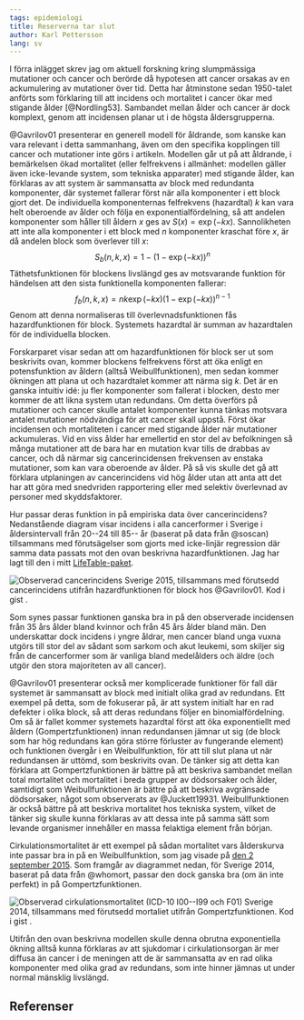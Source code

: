 ```yaml
---
tags: epidemiologi
title: Reserverna tar slut
author: Karl Pettersson
lang: sv
---
```


I förra inlägget skrev jag om aktuell forskning kring slumpmässiga mutationer
och cancer och berörde då hypotesen att cancer orsakas av en ackumulering av
mutationer över tid. Detta har åtminstone sedan 1950-talet anförts som
förklaring till att incidens och mortalitet i cancer ökar med stigande ålder
[@Nordling53]. Sambandet mellan ålder och cancer är dock komplext, genom att
incidensen planar ut i de högsta åldersgrupperna.

@Gavrilov01 presenterar en generell modell för åldrande, som kanske kan vara
relevant i detta sammanhang, även om den specifika kopplingen till cancer och
mutationer inte görs i artikeln. Modellen går ut på att åldrande, i bemärkelsen ökad
mortalitet (eller felfrekvens i allmänhet: modellen gäller även icke-levande
system, som tekniska apparater) med stigande ålder, kan förklaras av att system
är sammansatta av block med redundanta komponenter, där systemet fallerar först
när alla komponenter i ett block gjort det. De individuella komponenternas
felfrekvens (hazardtal) $k$ kan vara helt oberoende av ålder och följa en
exponentialfördelning, så att andelen komponenter som håller till åldern $x$
ges av
$S(x)=\exp(-kx)$. Sannolikheten att inte alla komponenter i ett block med $n$
komponenter kraschat före $x$, är då andelen block som överlever till $x$:
$$S_b(n,k,x)=1-(1-\exp(-kx))^n$$
Täthetsfunktionen för blockens livslängd ges
av motsvarande funktion för händelsen att den sista funktionella komponenten
fallerar: $$f_b(n,k,x)=nk\exp(-kx)(1-\exp(-kx))^{n-1}$$ 
Genom att denna normaliseras till överlevnadsfunktionen fås hazardfunktionen för block.
Systemets hazardtal är summan av hazardtalen för de individuella blocken.

Forskarparet visar sedan att om hazardfunktionen för block ser ut som
beskrivits ovan, kommer blockens felfrekvens först att öka enligt en
potensfunktion av åldern (alltså Weibullfunktionen), men sedan kommer ökningen
att plana ut och hazardtalet kommer att närma sig $k$. Det är en ganska
intuitiv idé: ju fler komponenter som fallerat i blocken, desto mer kommer
de att likna system utan redundans. Om detta överförs på mutationer och cancer 
skulle antalet komponenter kunna tänkas motsvara antalet mutationer nödvändiga
för att cancer skall uppstå. Först ökar incidensen och mortaliteten i cancer
med stigande ålder när mutationer ackumuleras. Vid en viss ålder har emellertid
en stor del av befolkningen så många mutationer att de bara har en mutation
kvar tills de drabbas av cancer, och då närmar sig cancerincidensen frekvensen
av enstaka mutationer, som kan vara oberoende av ålder. På så vis skulle det gå att
förklara utplaningen av cancerincidens vid hög ålder utan att anta att det har
att göra med snedvriden rapportering eller med selektiv överlevnad av personer
med skyddsfaktorer.

Hur passar deras funktion in på empiriska data över cancerincidens?
Nedanstående diagram visar incidens i alla cancerformer i Sverige i åldersintervall från
20--24 till 85-- år (baserat på data från @soscan) tillsammans med
förutsägelser 
som gjorts med icke-linjär regression där samma data passats mot den ovan
beskrivna hazardfunktionen. Jag har lagt till den i mitt
[LifeTable-paket](https://github.com/klpn/LifeTable.jl).

![Observerad cancerincidens Sverige 2015, tillsammans med förutsedd
cancerincidens utifrån hazardfunktionen för block hos @Gavrilov01. 
Kod i [gist](https://gist.github.com/klpn/d7c91ccbe64b0b937bdecf9c9661fe02#file-sexesplot-jl)
.](../images/Sv15IncAllcancObsvsPredGavr.svg)

Som synes passar funktionen ganska bra in på den observerade incidensen från 35
års ålder bland kvinnor och från 45 års ålder bland män. Den underskattar dock
incidens i yngre åldrar, men cancer bland unga vuxna utgörs till stor del av
sådant som sarkom och akut leukemi, som skiljer sig från de cancerformer som är
vanliga bland medelålders och äldre (och utgör den stora majoriteten av all
cancer).

@Gavrilov01 presenterar också mer komplicerade funktioner för fall där systemet
är sammansatt av block med initialt olika grad av redundans. Ett exempel på
detta, som de fokuserar på, är att system initialt har en rad defekter i olika
block, så att deras redundans följer en binomialfördelning. Om
så är fallet kommer systemets hazardtal först att öka exponentiellt med åldern
(Gompertzfunktionen) innan redundansen jämnar ut sig (de block som har hög redundans kan
göra större förluster av fungerande element) och funktionen övergår i en
Weibullfunktion, för att till slut plana ut när redundansen är uttömd, som
beskrivits ovan. De tänker sig att detta kan förklara att Gompertzfunktionen är
bättre på att beskriva sambandet mellan total mortalitet och mortalitet i
breda grupper av dödsorsaker och ålder, samtidigt som Weibullfunktionen är
bättre på att beskriva avgränsade dödsorsaker, något som observerats av
@Juckett19931. Weibullfunktionen är också bättre på att beskriva mortalitet hos
tekniska system, vilket de tänker sig skulle kunna förklaras av
att dessa inte på samma sätt som levande organismer innehåller en massa
felaktiga element från början.

Cirkulationsmortalitet är ett exempel på sådan mortalitet vars
ålderskurva inte passar bra in på en Weibullfunktion, som jag visade på [den 2
september 2015](http://klpn.se/2015/09/02/passar-sig-inte/). Som framgår av diagrammet
nedan, för Sverige 2014, baserat på data från @whomort, passar den dock ganska
bra (om än inte perfekt) in på Gompertzfunktionen.

![Observerad cirkulationsmortalitet (ICD-10 I00--I99 och F01) Sverige 2014, 
tillsammans med förutsedd mortaliet utifrån Gompertzfunktionen.
Kod i [gist](https://gist.github.com/klpn/d7c91ccbe64b0b937bdecf9c9661fe02#file-sexesplot-jl)
.](../images/Sv14MortCirkObssvsPredGomp.svg)

Utifrån den ovan beskrivna modellen skulle denna obrutna exponentiella ökning
alltså kunna förklaras av att sjukdomar i cirkulationsorgan är mer diffusa än
cancer i de meningen att de är sammansatta av en rad olika komponenter med
olika grad av redundans, som inte hinner jämnas ut under normal mänsklig
livslängd.

## Referenser
